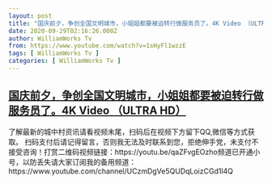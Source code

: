 ```yaml
---
layout: post
title: "国庆前夕，争创全国文明城市，小姐姐都要被迫转行做服务员了。4K Video （ULTRA HD）"
date: 2020-09-29T02:16:26.000Z
author: WilliamWorks Tv
from: https://www.youtube.com/watch?v=1sHyFl1wzzE
tags: [ WilliamWorks Tv ]
categories: [ WilliamWorks Tv ]
---
```

<!--1601345786000-->
[国庆前夕，争创全国文明城市，小姐姐都要被迫转行做服务员了。4K Video （ULTRA HD）](https://www.youtube.com/watch?v=1sHyFl1wzzE)
------

<div>
了解最新的城中村资讯请看视频末尾，扫码后在视频下方留下QQ,微信等方式获取。 扫码支付后请记得留言，否则我无法及时联系到您，拒绝伸手党，未支付不接受咨询！打赏二维码视频链接：https://youtu.be/qaZFvgEOzho频道已开通小号，以防丢失请大家订阅我的备用频道：https://www.youtube.com/channel/UCzmDgVe5QUDqLoizCGd1l4Q
</div>
